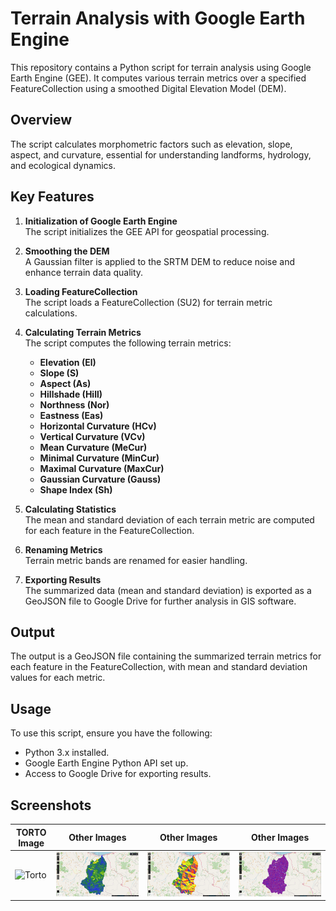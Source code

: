 # Terrain Analysis with Google Earth Engine

This repository contains a Python script for terrain analysis using Google Earth Engine (GEE). It computes various terrain metrics over a specified FeatureCollection using a smoothed Digital Elevation Model (DEM).

## Overview

The script calculates morphometric factors such as elevation, slope, aspect, and curvature, essential for understanding landforms, hydrology, and ecological dynamics.

## Key Features

1. **Initialization of Google Earth Engine**  
   The script initializes the GEE API for geospatial processing.

2. **Smoothing the DEM**  
   A Gaussian filter is applied to the SRTM DEM to reduce noise and enhance terrain data quality.

3. **Loading FeatureCollection**  
   The script loads a FeatureCollection (SU2) for terrain metric calculations.

4. **Calculating Terrain Metrics**  
   The script computes the following terrain metrics:
   - **Elevation (El)**
   - **Slope (S)**
   - **Aspect (As)**
   - **Hillshade (Hill)**
   - **Northness (Nor)**
   - **Eastness (Eas)**
   - **Horizontal Curvature (HCv)**
   - **Vertical Curvature (VCv)**
   - **Mean Curvature (MeCur)**
   - **Minimal Curvature (MinCur)**
   - **Maximal Curvature (MaxCur)**
   - **Gaussian Curvature (Gauss)**
   - **Shape Index (Sh)**

5. **Calculating Statistics**  
   The mean and standard deviation of each terrain metric are computed for each feature in the FeatureCollection.

6. **Renaming Metrics**  
   Terrain metric bands are renamed for easier handling.

7. **Exporting Results**  
   The summarized data (mean and standard deviation) is exported as a GeoJSON file to Google Drive for further analysis in GIS software.

## Output

The output is a GeoJSON file containing the summarized terrain metrics for each feature in the FeatureCollection, with mean and standard deviation values for each metric.

## Usage

To use this script, ensure you have the following:

- Python 3.x installed.
- Google Earth Engine Python API set up.
- Access to Google Drive for exporting results.

## Screenshots

| **TORTO Image**                    | **Other Images**     | **Other Images**     | **Other Images**     |
|------------------------------------|----------------------|----------------------|----------------------|
| ![Torto](TORTO.png)                | ![Slope](Slope.png)  | ![Aspect](Aspect.png)| ![Shape Index](Shape_Index.png) |




